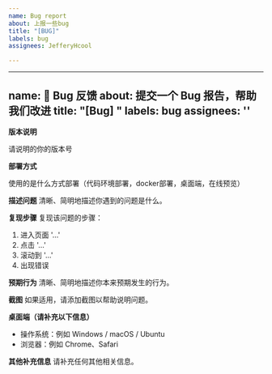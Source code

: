 ```yaml
---
name: Bug report
about: 上报一些bug
title: "[BUG]"
labels: bug
assignees: JefferyHcool

---
```


---
name: 🐛 Bug 反馈
about: 提交一个 Bug 报告，帮助我们改进
title: "[Bug] "
labels: bug
assignees: ''
---

**版本说明**

请说明的你的版本号

**部署方式**

使用的是什么方式部署（代码环境部署，docker部署，桌面端，在线预览）

**描述问题**
清晰、简明地描述你遇到的问题是什么。

**复现步骤**
复现该问题的步骤：

1. 进入页面 '...'
2. 点击 '...'
3. 滚动到 '...'
4. 出现错误

**预期行为**
清晰、简明地描述你本来预期发生的行为。

**截图**
如果适用，请添加截图以帮助说明问题。

**桌面端（请补充以下信息）**

 - 操作系统：例如 Windows / macOS / Ubuntu
 - 浏览器：例如 Chrome、Safari

**其他补充信息**
请补充任何其他相关信息。
